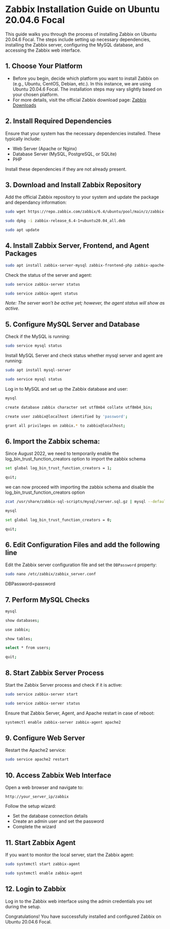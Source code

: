 # Zabbix Installation Guide on Ubuntu 20.04.6 Focal

This guide walks you through the process of installing Zabbix on Ubuntu 20.04.6 Focal. The steps include setting up necessary dependencies, installing the Zabbix server, configuring the MySQL database, and accessing the Zabbix web interface.

## 1. Choose Your Platform

- Before you begin, decide which platform you want to install Zabbix on (e.g., Ubuntu, CentOS, Debian, etc.). In this instance, we are using Ubuntu 20.04.6 Focal. The installation steps may vary slightly based on your chosen platform.
- For more details, visit the official Zabbix download page: [Zabbix Downloads](https://www.zabbix.com/download)

## 2. Install Required Dependencies

Ensure that your system has the necessary dependencies installed. These typically include:

- Web Server (Apache or Nginx)
- Database Server (MySQL, PostgreSQL, or SQLite)
- PHP

Install these dependencies if they are not already present.

## 3. Download and Install Zabbix Repository

Add the official Zabbix repository to your system and update the package and dependancy information:

```bash
sudo wget https://repo.zabbix.com/zabbix/6.4/ubuntu/pool/main/z/zabbix-release/zabbix-release_6.4-1+ubuntu20.04_all.deb
```

```bash
sudo dpkg -i zabbix-release_6.4-1+ubuntu20.04_all.deb
```

```bash
sudo apt update
```

## 4. Install Zabbix Server, Frontend, and Agent Packages

```bash
sudo apt install zabbix-server-mysql zabbix-frontend-php zabbix-apache-conf zabbix-agent
```

Check the status of the server and agent:

```bash
sudo service zabbix-server status
```

```bash
sudo service zabbix-agent status
```

*Note: The server won’t be active yet; however, the agent status will show as active.*

## 5. Configure MySQL Server and Database

Check if the MySQL is running:

```bash
sudo service mysql status
```

Install MySQL Server and check status whether mysql server and agent are running:

```bash
sudo apt install mysql-server
```

```bash
sudo service mysql status
```

Log in to MySQL and set up the Zabbix database and user:

```bash
mysql
```

```bash
create database zabbix character set utf8mb4 collate utf8mb4_bin;
```

```bash
create user zabbix@localhost identified by 'password';
```

```bash
grant all privileges on zabbix.* to zabbix@localhost;
```


## 6. Import the Zabbix schema:

Since August 2022, we need to temporarily enable the log_bin_trust_function_creators option to import the zabbix schema

```bash
set global log_bin_trust_function_creators = 1;
```

```bash
quit;
```

we can now proceed with importing the zabbix schema and disable the log_bin_trust_function_creators option

```bash
zcat /usr/share/zabbix-sql-scripts/mysql/server.sql.gz | mysql --default-character-set=utf8mb4 -uzabbix -p zabbix
```

```bash
mysql
```

```bash
set global log_bin_trust_function_creators = 0;
```

```bash
quit;
```

## 6. Edit Configuration Files and add the following line

Edit the Zabbix server configuration file and set the `DBPassword` property:

```bash
sudo nano /etc/zabbix/zabbix_server.conf
```

DBPassword=password


## 7. Perform MySQL Checks

```bash
mysql
```

```bash
show databases;
```

```bash
use zabbix;
```

```bash
show tables;
```

```bash
select * from users;
```

```bash
quit;
```

## 8. Start Zabbix Server Process

Start the Zabbix Server process and check if it is active:

```bash
sudo service zabbix-server start
```

```bash
sudo service zabbix-server status
```

Ensure that Zabbix Server, Agent, and Apache restart in case of reboot:

```bash
systemctl enable zabbix-server zabbix-agent apache2
```

## 9. Configure Web Server

Restart the Apache2 service:

```bash
sudo service apache2 restart
```


## 10. Access Zabbix Web Interface

Open a web browser and navigate to:

```
http://your_server_ip/zabbix
```

Follow the setup wizard:

- Set the database connection details
- Create an admin user and set the password
- Complete the wizard

## 11. Start Zabbix Agent

If you want to monitor the local server, start the Zabbix agent:

```bash
sudo systemctl start zabbix-agent
```

```bash
sudo systemctl enable zabbix-agent
```

## 12. Login to Zabbix

Log in to the Zabbix web interface using the admin credentials you set during the setup.

Congratulations! You have successfully installed and configured Zabbix on Ubuntu 20.04.6 Focal.